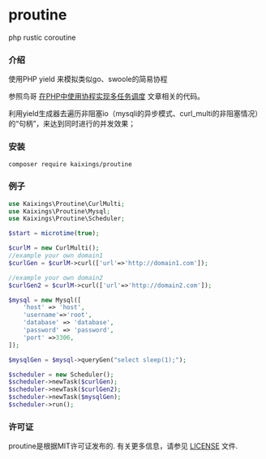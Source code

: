 # proutine
php rustic coroutine


### 介绍
使用PHP yield 来模拟类似go、swoole的简易协程

参照鸟哥 [在PHP中使用协程实现多任务调度](https://www.laruence.com/2015/05/28/3038.html) 文章相关的代码。

利用yield生成器去遍历非阻塞io（mysqli的异步模式、curl_multi的非阻塞情况）的“句柄”，来达到同时进行的并发效果；

### 安装
``` bash
composer require kaixings/proutine
```

### 例子
``` php
use Kaixings\Proutine\CurlMulti;
use Kaixings\Proutine\Mysql;
use Kaixings\Proutine\Scheduler;

$start = microtime(true);

$curlM = new CurlMulti();
//example your own domain1
$curlGen = $curlM->curl(['url'=>'http://domain1.com']);

//example your own domain2
$curlGen2 = $curlM->curl(['url'=>'http://domain2.com']);

$mysql = new Mysql([
    'host' => 'host',
    'username'=>'root',
    'database' => 'database',
    'password' => 'password',
    'port' =>3306,
]);

$mysqlGen = $mysql->queryGen("select sleep(1);");

$scheduler = new Scheduler();
$scheduler->newTask($curlGen);
$scheduler->newTask($curlGen2);
$scheduler->newTask($mysqlGen);
$scheduler->run();
```


### 许可证
proutine是根据MIT许可证发布的. 有关更多信息，请参见 [LICENSE](LICENSE) 文件.